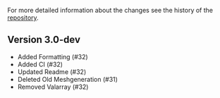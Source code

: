 For more detailed information about the changes see the history of the
[repository](https://github.com/hpgem/hpgem/commits/master).

## Version 3.0-dev

* Added Formatting (#32)
* Added CI (#32)
* Updated Readme (#32)
* Deleted Old Meshgeneration (#31)
* Removed Valarray (#32)
